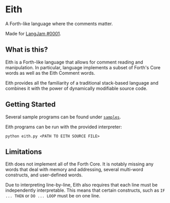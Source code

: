# Eith

A Forth-like language where the comments matter.

Made for [LangJam #0001](https://github.com/langjam/jam0001).

## What is this?

Eith is a Forth-like language that allows for comment reading and manipulation.
In particular, language implements a subset of Forth's Core words as well as the Eith Comment words.

Eith provides all the familiarity of a traditional stack-based language and combines it with the
power of dynamically modifiable source code.

## Getting Started

Several sample programs can be found under [`samples`](samples/).

Eith programs can be run with the provided interpreter:

```
python eith.py <PATH TO EITH SOURCE FILE>
```

## Limitations

Eith does not implement all of the Forth Core. It is notably missing any words that
deal with memory and addressing, several multi-word constructs, and user-defined words.

Due to interpreting line-by-line, Eith also requires that each line must be independently interpretable.
This means that certain constructs, such as `IF ... THEN` or `DO ... LOOP` must be on one line.